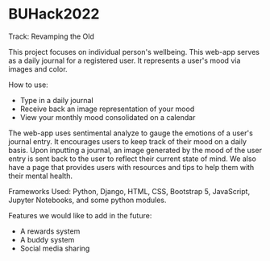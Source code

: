 # BUHack2022
Track: Revamping the Old

This project focuses on individual person's wellbeing. This web-app serves as a daily journal for a registered user. It represents a user's mood via images and color.
  
How to use:
- Type in a daily journal
- Receive back an image representation of your mood
- View your monthly mood consolidated on a calendar

The web-app uses sentimental analyze to gauge the emotions of a user's journal entry. It encourages users to keep track of their mood on a daily basis. Upon inputting a journal, an image generated by the mood of the user entry is sent back to the user to reflect their current state of mind. We also have a page that provides users with resources and tips to help them with their mental health.

Frameworks Used: Python, Django, HTML, CSS, Bootstrap 5, JavaScript, Jupyter Notebooks, and some python modules. 

Features we would like to add in the future:
- A rewards system
- A buddy system
- Social media sharing

